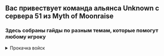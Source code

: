 <h2><align="center">Вас привествует команда альянса Unknown с сервера 51 из Myth of Moonraise </h2></align="center">
<h3><align="center">Здесь собраны гайды по разным темам, которые помогут любому игроку </h3></align="center">
<details> <summary> Прокачка войск </summary>
Одной из важных частей игры является прокачка войск.
Первое и самое важное - нельзя качать все войска равномерно! Без очень большого доната это лишь потраченные впустую ресурсы (усилители, осколки, дары святой и ресурсы на технологии), которые крайне ограничены.
Моноотряды рулят: вкладываясь в один конкретный тип войск достичь хороших статов без вливавания денег возможно, поэтому важно, чтобы весь ваш марш состоял из того типа войск, который вы качаете.
Теперь к выбору войск. Всего есть три типа: пехота (пехи), стрелки и наездники (наезды) (транспорт исполняет чисто роль чисто собирателя ресурсов, его качать не надо!). У каждого типа есть свои сильные и слабые стороны.
<h3>Пехота</h3> 
  Этот тип войск очень хорошо показывает себя в атаке на других игроков и в защите от них. Эти юниты получают урон первыми, но с хорошей прокачкой их сложно пробить. Имеют слабость к наездником (то есть наездники наносят пехоте больший урон, нежели стрелки при прочих равных). Сложность прокачки - тяжёлая.
<h3>Наездники</h3>
  Этот тип войск немного более распространён среди игроков. Однинаково хорошо наносят урон как и в атаках на квилл/падших, так и в атаках на других игроков, Эти юниты имеют самую быструю скорость передвижения по карте и получают урон вторыми. Имеют слабость к стрелкам. Сложность прокачки - лёгкая.
<h3>Стрелки</h3>
  Самый распространнёный тип войск среди игроков. Юниты этого типа получают урон самыми последними последними. Сложность прокачки - лёгкая.
</details>


